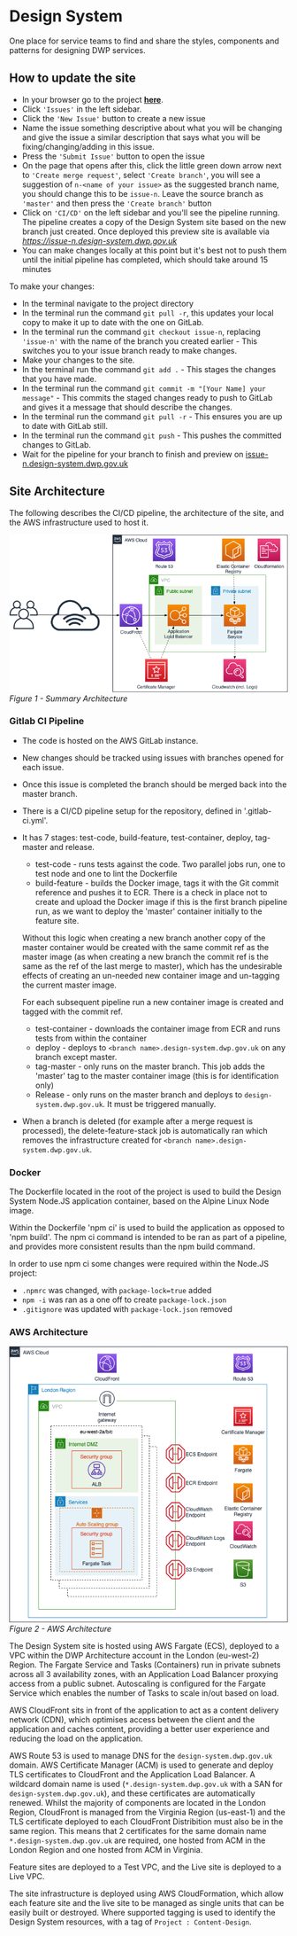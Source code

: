 # Design System

One place for service teams to find and share the styles, components and patterns for designing DWP services.

## How to update the site

* In your browser go to the project **[here](https://gitlab.nonprod.dwpcloud.uk/design-system/main-site)**.
* Click `'Issues'` in the left sidebar.
* Click the `'New Issue'` button to create a new issue
* Name the issue something descriptive about what you will be changing and give the issue a similar description that says what you will be fixing/changing/adding in this issue.
* Press the `'Submit Issue'` button to open the issue
* On the page that opens after this, click the little green down arrow next to `'Create merge request'`, select `'Create branch'`, you will see a suggestion of `n-<name of your issue>` as the suggested branch name, you should change this to be `issue-n`. Leave the source branch as `'master'` and then press the `'Create branch'` button
* Click on `'CI/CD'` on the left sidebar and you'll see the pipeline running. The pipeline creates a copy of the Design System site based on the new branch just created. Once deployed this preview site is available via *https://issue-n.design-system.dwp.gov.uk*
* You can make changes locally at this point but it's best not to push them until the initial pipeline has completed, which should take around 15 minutes

To make your changes:

* In the terminal navigate to the project directory
* In the terminal run the command `git pull -r`, this updates your local copy to make it up to date with the one on GitLab.
* In the terminal run the command `git checkout issue-n`, replacing `'issue-n'` with the name of the branch you created earlier - This switches you to your issue branch ready to make changes.
* Make your changes to the site.
* In the terminal run the command `git add .` - This stages the changes that you have made.
* In the terminal run the command `git commit -m "[Your Name] your message"` - This commits the staged changes ready to push to GitLab and gives it a message that should describe the changes.
* In the terminal run the command `git pull -r` - This ensures you are up to date with GitLab still.
* In the terminal run the command `git push` - This pushes the committed changes to GitLab.
* Wait for the pipeline for your branch to finish and preview on [issue-n.design-system.dwp.gov.uk](https://issue-n.design-system.dwp.gov.uk)

## Site Architecture

The following describes the CI/CD pipeline, the architecture of the site, and the AWS infrastructure used to host it.

![Figure 1 - Summary Architecture](/infrastructure/images/design-system-aws-summary.png)
*Figure 1 - Summary Architecture*

### Gitlab CI Pipeline

* The code is hosted on the AWS GitLab instance.
* New changes should be tracked using issues with branches opened for each issue.
* Once this issue is completed the branch should be merged back into the master branch.

* There is a CI/CD pipeline setup for the repository, defined in '.gitlab-ci.yml'.
* It has 7 stages: test-code, build-feature, test-container, deploy, tag-master and release.
    * test-code - runs tests against the code. Two parallel jobs run, one to test node and one to lint the Dockerfile
    * build-feature - builds the Docker image, tags it with the Git commit reference and pushes it to ECR. There is a check in place not to create and upload the Docker image if this is the first branch pipeline run, as we want to deploy the 'master' container initially to the feature site.
    
    Without this logic when creating a new branch another copy of the master container would be created with the same commit ref as the master image (as when creating a new branch the commit ref is the same as the ref of the last merge to master), which has the undesirable effects of creating an un-needed new container image and un-tagging the current master image.

    For each subsequent pipeline run a new container image is created and tagged with the commit ref.

    * test-container - downloads the container image from ECR and runs tests from within the container
    * deploy - deploys to `<branch name>.design-system.dwp.gov.uk` on any branch except master.
    * tag-master - only runs on the master branch. This job adds the 'master' tag to the master container image (this is for identification only)
    * Release - only runs on the master branch and deploys to `design-system.dwp.gov.uk`. It must be triggered manually.
* When a branch is deleted (for example after a merge request is processed), the delete-feature-stack job is automatically ran which removes the infrastructure created for `<branch name>.design-system.dwp.gov.uk`.

### Docker

The Dockerfile located in the root of the project is used to build the Design System Node.JS application container, based on the Alpine Linux Node image.

Within the Dockerfile 'npm ci' is used to build the application as opposed to 'npm build'. The npm ci command is intended to be ran as part of a pipeline, and provides more consistent results than the npm build command.

In order to use npm ci some changes were required within the Node.JS project:

* `.npmrc` was changed, with `package-lock=true` added
* `npm -i` was ran as a one off to create `package-lock.json`
* `.gitignore` was updated with `package-lock.json` removed

### AWS Architecture

![Figure 2 - AWS Architecture](/infrastructure/images/design-system-aws-architecture.png)
*Figure 2 - AWS Architecture*

The Design System site is hosted using AWS Fargate (ECS), deployed to a VPC within the DWP Architecture account in the London (eu-west-2) Region. The Fargate Service and Tasks (Containers) run in private subnets across all 3 availability zones, with an Application Load Balancer proxying access from a public subnet. Autoscaling is configured for the Fargate Service which enables the number of Tasks to scale in/out based on load.

AWS CloudFront sits in front of the application to act as a content delivery network (CDN), which optimises access between the client and the application and caches content, providing a better user experience and reducing the load on the application.

AWS Route 53 is used to manage DNS for the `design-system.dwp.gov.uk` domain. AWS Certificate Manager (ACM) is used to generate and deploy TLS certificates to CloudFront and the Application Load Balancer. A wildcard domain name is used (`*.design-system.dwp.gov.uk` with a SAN for `design-system.dwp.gov.uk`), and these certificates are automatically renewed. Whilst the majority of components are located in the London Region, CloudFront is managed from the Virginia Region (us-east-1) and the TLS certificate deployed to each CloudFront Distribition must also be in the same region. This means that 2 certificates for the same domain name `*.design-system.dwp.gov.uk` are required, one hosted from ACM in the London Region and one hosted from ACM in Virginia.

Feature sites are deployed to a Test VPC, and the Live site is deployed to a Live VPC.

The site infrastructure is deployed using AWS CloudFormation, which allow each feature site and the live site to be managed as single units that can be easily built or destroyed. Where supported tagging is used to identify the Design System resources, with a tag of `Project : Content-Design`.
